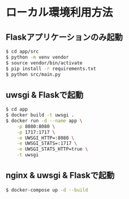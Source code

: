 # ローカル環境利用方法

## Flaskアプリケーションのみ起動

```sh
$ cd app/src
$ python -m venv vendor
$ source vendor/bin/activate
$ pip install -r requirements.txt
$ python src/main.py
```

## uwsgi & Flaskで起動

```sh
$ cd app
$ docker build -t uwsgi .
$ docker run -d --name app \
    -p 8080:8080 \
    -p 1717:1717 \
    -e UWSGI_HTTP=:8080 \
    -e UWSGI_STATS=:1717 \
    -e UWSGI_STATS_HTTP=true \
    -t uwsgi
```

## nginx & uwsgi & Flaskで起動

```sh
$ docker-compose up -d --build
```